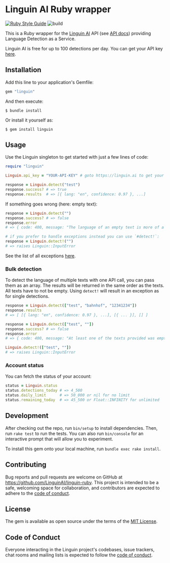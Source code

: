 # Linguin AI Ruby wrapper

[![Ruby Style Guide](https://img.shields.io/badge/code_style-standard-brightgreen.svg)](https://github.com/testdouble/standard) ![build](https://github.com/LinguinAI/linguin-ruby/actions/workflows/main.yml/badge.svg)

This is a Ruby wrapper for the [Linguin AI](https://linguin.ai) API (see [API docs](https://linguin.ai/api-docs/v1)) providing Language Detection as a Service.

Linguin AI is free for up to 100 detections per day. You can get your API key [here](https://linguin.ai).

## Installation

Add this line to your application's Gemfile:

```ruby
gem "linguin"
```

And then execute:

    $ bundle install

Or install it yourself as:

    $ gem install linguin

## Usage

Use the Linguin singleton to get started with just a few lines of code:

```ruby
require "linguin"

Linguin.api_key = "YOUR-API-KEY" # goto https://linguin.ai to get your key

response = Linguin.detect("test")
response.success? # => true
response.results  # => [{ lang: "en", confidence: 0.97 }, ...]
```

If something goes wrong (here: empty text):

```ruby
response = Linguin.detect("")
response.success? # => false
response.error
# => { code: 400, message: "The language of an empty text is more of a philosophical question." }

# if you prefer to handle exceptions instead you can use `#detect!`:
response = Linguin.detect!("")
# => raises Linguin::InputError
```

See the list of all exceptions [here](https://github.com/LinguinAI/linguin-ruby/blob/main/lib/linguin/exceptions.rb).

### Bulk detection

To detect the language of multiple texts with one API call, you can pass them as an array. The results will be returned in the same order as the texts.
All texts have to not be empty. Using `detect!` will result in an exception as for single detections.

```ruby
response = Linguin.detect(["test", "bahnhof", "12341234"])
response.results
# => [ [{ lang: "en", confidence: 0.97 }, ...], [{ ... }], [] ]

response = Linguin.detect(["test", ""])
response.success? # => false
response.error
# => { code: 400, message: "At least one of the texts provided was empty." }

Linguin.detect!(["test", ""])
# => raises Linguin::InputError
```

### Account status

You can fetch the status of your account:

```ruby
status = Linguin.status
status.detections_today # => 4_500
status.daily_limit      # => 50_000 or nil for no limit
status.remaining_today  # => 45_500 or Float::INFINITY for unlimited
```

## Development

After checking out the repo, run `bin/setup` to install dependencies. Then, run `rake test` to run the tests. You can also run `bin/console` for an interactive prompt that will allow you to experiment.

To install this gem onto your local machine, run `bundle exec rake install`.

## Contributing

Bug reports and pull requests are welcome on GitHub at https://github.com/LinguinAI/linguin-ruby. This project is intended to be a safe, welcoming space for collaboration, and contributors are expected to adhere to the [code of conduct](https://github.com/LinguinAI/linguin-ruby/blob/master/CODE_OF_CONDUCT.md).

## License

The gem is available as open source under the terms of the [MIT License](https://opensource.org/licenses/MIT).

## Code of Conduct

Everyone interacting in the Linguin project's codebases, issue trackers, chat rooms and mailing lists is expected to follow the [code of conduct](https://github.com/LinguinAI/linguin-ruby/blob/master/CODE_OF_CONDUCT.md).
